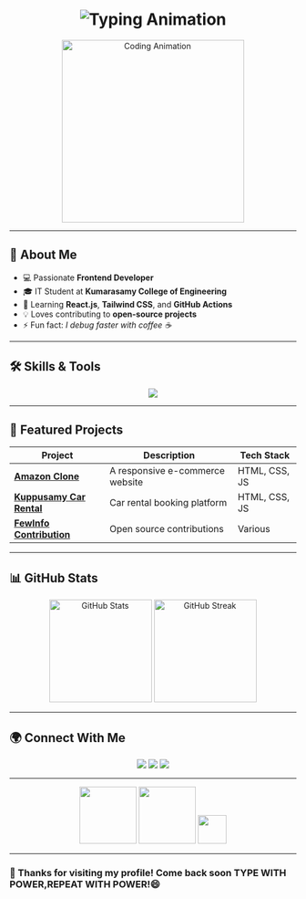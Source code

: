 <!-- Typing Animation Heading -->
<h1 align="center">
  <img src="https://readme-typing-svg.herokuapp.com?font=Fira+Code&size=30&pause=100&color=F78C6C&center=true&vCenter=true&width=500&lines=Hey+there!+👋;I'm+Kumaresan+C;Frontend+Developer+%26+IT+Student;Open+Source+Contributor+🚀" alt="Typing Animation" />
</h1>

<!-- Coding GIF -->
<p align="center">
  <img src="https://media.giphy.com/media/qgQUggAC3Pfv687qPC/giphy.gif" width="320" alt="Coding Animation">
</p>

---

## 🚀 About Me
- 💻 Passionate **Frontend Developer**  
- 🎓 IT Student at **Kumarasamy College of Engineering**  
- 🌱 Learning **React.js**, **Tailwind CSS**, and **GitHub Actions**  
- 💡 Loves contributing to **open-source projects**  
- ⚡ Fun fact: *I debug faster with coffee ☕*  

---

## 🛠 Skills & Tools
<p align="center">
  <img src="https://skillicons.dev/icons?i=html,css,js,react,tailwind,git,github,vscode" />
</p>

---

## 📌 Featured Projects
| Project | Description | Tech Stack |
|---------|-------------|------------|
| [**Amazon Clone**](https://github.com/kumaresan-07/Amazon-Clone) | A responsive e-commerce website | HTML, CSS, JS |
| [**Kuppusamy Car Rental**](https://github.com/kumaresan-07/Car-Rental) | Car rental booking platform | HTML, CSS, JS |
| [**FewInfo Contribution**](https://github.com/Fewinfos) | Open source contributions | Various |

---

## 📊 GitHub Stats
<p align="center">
  <img src="https://github-readme-stats.vercel.app/api?username=kumaresan-07&show_icons=true&theme=tokyonight" alt="GitHub Stats" height="180" />
  <img src="https://github-readme-streak-stats.herokuapp.com/?user=kumaresan-07&theme=tokyonight" alt="GitHub Streak" height="180" />
</p>

---

## 🌍 Connect With Me
<p align="center">
  <a href="https://linkedin.com/in/kumaresan-c-559b24329"><img src="https://img.shields.io/badge/-LinkedIn-%230077B5?style=for-the-badge&logo=linkedin&logoColor=white"/></a>
  <a href="mailto:kumaresankavi07@gmail.com"><img src="https://img.shields.io/badge/-Gmail-%23EA4335?style=for-the-badge&logo=gmail&logoColor=white"/></a>
  <a href="https://github.com/kumaresan-07"><img src="https://img.shields.io/badge/-GitHub-%23121011?style=for-the-badge&logo=github&logoColor=white"/></a>
</p>

---
<p align="center">
  <img src="https://raw.githubusercontent.com/rahulbanerjee26/githubProfileReadmeGenerator/main/gifs/handShake.gif" width="100">
  <img src="https://raw.githubusercontent.com/rahulbanerjee26/githubProfileReadmeGenerator/main/gifs/hacker.gif" width="100">
  <img src="https://raw.githubusercontent.com/rahulbanerjee26/githubProfileReadmeGenerator/main/gifs/star.gif" width="50">
</p>

---

### 🎉 Thanks for visiting my profile! Come back soon TYPE WITH POWER,REPEAT WITH POWER!😄
